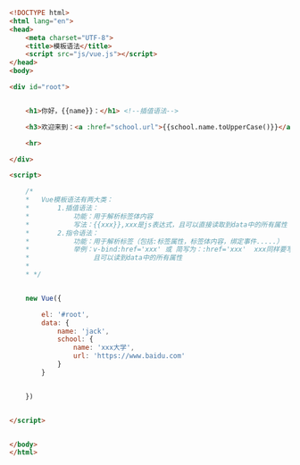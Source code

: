 
<BlogInfo id="561" title="4.模板语法" author="白日梦想猿" pv=0 read_times=0 pre_cost_time=0分44秒 category="vue学习" tag_list="['vue学习']" create_time="2023.01.01 14:10:50" update_time="2023.01.01 14:37:57" />

```html
<!DOCTYPE html>
<html lang="en">
<head>
    <meta charset="UTF-8">
    <title>模板语法</title>
    <script src="js/vue.js"></script>
</head>
<body>

<div id="root">


    <h1>你好，{{name}}：</h1> <!--插值语法-->

    <h3>欢迎来到：<a :href="school.url">{{school.name.toUpperCase()}}</a>学习！</h3> <!--指令语法-->

    <hr>

</div>

<script>

    /*
    *   Vue模板语法有两大类：
    *       1.插值语法：
    *           功能：用于解析标签体内容
    *           写法：{{xxx}},xxx是js表达式，且可以直接读取到data中的所有属性
    *       2.指令语法：
    *           功能：用于解析标签（包括:标签属性，标签体内容，绑定事件.....）
    *           举例：v-bind:href='xxx' 或 简写为：:href='xxx'  xxx同样要写js表达式，
    *                且可以读到data中的所有属性
    *
    * */


    new Vue({

        el: '#root',
        data: {
            name: 'jack',
            school: {
                name: 'xxx大学',
                url: 'https://www.baidu.com'
            }
        }


    })


</script>


</body>
</html>
```
